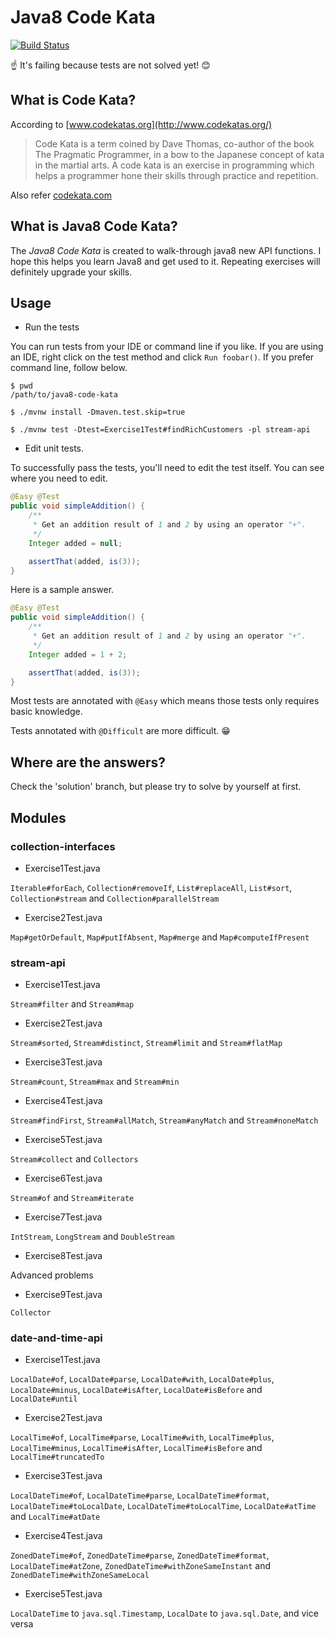 # Java8 Code Kata
[![Build Status](https://travis-ci.org/marc-bouvier/java8-code-kata.svg?branch=master)](https://travis-ci.org/marc-bouvier/java8-code-kata)

☝ It's failing because tests are not solved yet! :blush:

## What is Code Kata?

According to [www.codekatas.org](http://www.codekatas.org/)
> Code Kata is a term coined by Dave Thomas, co-author of the book The Pragmatic Programmer, in a bow to the Japanese concept of kata in the martial arts. A code kata is an exercise in programming which helps a programmer hone their skills through practice and repetition.


Also refer [codekata.com](http://codekata.com/)

## What is Java8 Code Kata?

The _Java8 Code Kata_ is created to walk-through java8 new API functions. I hope this helps you learn Java8 and get used to it. Repeating exercises will definitely upgrade your skills.

## Usage
* Run the tests

You can run tests from your IDE or command line if you like. If you are using an IDE, right click on the test method and click `Run foobar()`. If you prefer command line, follow below.

```
$ pwd
/path/to/java8-code-kata

$ ./mvnw install -Dmaven.test.skip=true

$ ./mvnw test -Dtest=Exercise1Test#findRichCustomers -pl stream-api
```

* Edit unit tests.

To successfully pass the tests, you'll need to edit the test itself. You can see where you need to edit.

```java
@Easy @Test
public void simpleAddition() {
    /**
     * Get an addition result of 1 and 2 by using an operator "+".
     */
    Integer added = null;

    assertThat(added, is(3));
}
```

Here is a sample answer.

```java
@Easy @Test
public void simpleAddition() {
    /**
     * Get an addition result of 1 and 2 by using an operator "+".
     */
    Integer added = 1 + 2;

    assertThat(added, is(3));
}
```

Most tests are annotated with `@Easy` which means those tests only requires basic knowledge.

Tests annotated with `@Difficult` are more difficult. :grin:

## Where are the answers?

Check the 'solution' branch, but please try to solve by yourself at first.

## Modules

### collection-interfaces

+ Exercise1Test.java

`Iterable#forEach`, `Collection#removeIf`, `List#replaceAll`, `List#sort`, `Collection#stream` and `Collection#parallelStream`

+ Exercise2Test.java

`Map#getOrDefault`, `Map#putIfAbsent`, `Map#merge` and `Map#computeIfPresent`

### stream-api

+ Exercise1Test.java

`Stream#filter` and `Stream#map`

+ Exercise2Test.java

`Stream#sorted`, `Stream#distinct`, `Stream#limit` and `Stream#flatMap`

+ Exercise3Test.java

`Stream#count`, `Stream#max` and `Stream#min`

+ Exercise4Test.java

`Stream#findFirst`, `Stream#allMatch`, `Stream#anyMatch` and `Stream#noneMatch`

+ Exercise5Test.java

`Stream#collect` and `Collectors`

+ Exercise6Test.java

`Stream#of` and `Stream#iterate`

+ Exercise7Test.java

`IntStream`, `LongStream` and `DoubleStream`

+ Exercise8Test.java

Advanced problems

+ Exercise9Test.java

`Collector`

### date-and-time-api

+ Exercise1Test.java

`LocalDate#of`, `LocalDate#parse`, `LocalDate#with`, `LocalDate#plus`, `LocalDate#minus`, `LocalDate#isAfter`, `LocalDate#isBefore` and `LocalDate#until`

+ Exercise2Test.java

`LocalTime#of`, `LocalTime#parse`, `LocalTime#with`, `LocalTime#plus`, `LocalTime#minus`, `LocalTime#isAfter`, `LocalTime#isBefore` and `LocalTime#truncatedTo`

+ Exercise3Test.java

`LocalDateTime#of`, `LocalDateTime#parse`, `LocalDateTime#format`, `LocalDateTime#toLocalDate`, `LocalDateTime#toLocalTime`, `LocalDate#atTime` and `LocalTime#atDate`

+ Exercise4Test.java

`ZonedDateTime#of`, `ZonedDateTime#parse`, `ZonedDateTime#format`, `LocalDateTime#atZone`, `ZonedDateTime#withZoneSameInstant` and `ZonedDateTime#withZoneSameLocal`

+ Exercise5Test.java

`LocalDateTime` to `java.sql.Timestamp`, `LocalDate` to `java.sql.Date`,  and vice versa
